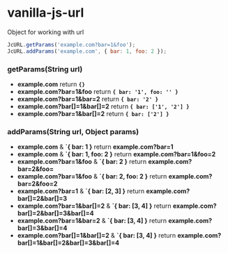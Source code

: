 # vanilla-js-url
Object for working with url

```javascript
JcURL.getParams('example.com?bar=1&foo');
JcURL.addParams('example.com', { bar: 1, foo: 2 });
````

### getParams(String url)

* <b>example.com</b> return <b>`{}`</b>
* <b>example.com?bar=1&foo</b> return <b>`{ bar: '1', foo: '' }`</b>
* <b>example.com?bar=1&bar=2</b> return <b>`{ bar: '2' }`</b>
* <b>example.com?bar[]=1&bar[]=2</b> return <b>`{ bar: ['1', '2'] }`</b>
* <b>example.com?bar=1&bar[]=2</b> return <b>`{ bar: ['2'] }`</b>

### addParams(String url, Object params)

* <b>example.com</b> & <b>`{ bar: 1 }</b> return <b>example.com?bar=1</b>
* <b>example.com</b> & <b>`{ bar: 1, foo: 2 }</b> return <b>example.com?bar=1&foo=2</b>
* <b>example.com?bar=1&foo</b> & <b>`{ bar: 2 }</b> return <b>example.com?bar=2&foo=</b>
* <b>example.com?bar=1&foo</b> & <b>`{ bar: 2, foo: 2 }</b> return <b>example.com?bar=2&foo=2</b>
* <b>example.com?bar=1</b> & <b>`{ bar: [2, 3] }</b> return <b>example.com?bar[]=2&bar[]=3</b>
* <b>example.com?bar=1&bar[]=2</b> & <b>`{ bar: [3, 4] }</b> return <b>example.com?bar[]=2&bar[]=3&bar[]=4</b>
* <b>example.com?bar=1&bar=2</b> & <b>`{ bar: [3, 4] }</b> return <b>example.com?bar[]=3&bar[]=4</b>
* <b>example.com?bar[]=1&bar[]=2</b> & <b>`{ bar: [3, 4] }</b> return <b>example.com?bar[]=1&bar[]=2&bar[]=3&bar[]=4</b>

